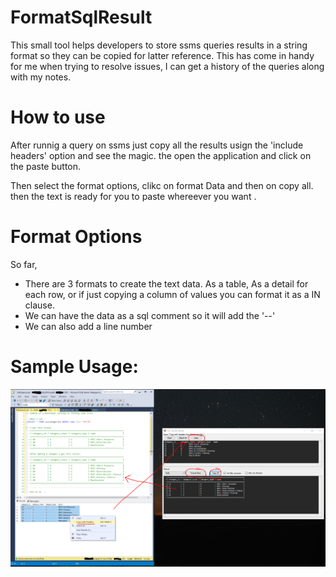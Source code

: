# FormatSqlResult
This small tool helps developers to store ssms queries results in a string format so they can be copied for latter reference. This has come in handy for me when trying to resolve issues, I can get a history of the queries along with my notes.

# How to use
After runnig a query on ssms just copy all the results usign the 'include headers' option and see the magic. the open the application and click on the paste button.

Then select the format options, clikc on format Data and then on copy all. then the text is ready for you to paste whereever you want .

# Format Options
So far, 
* There are 3 formats to create the text data. As a table, As a detail for each row, or if just copying a column of values you can format it as a  IN clause.
* We can have the data as a sql comment so it will add the  '--'
* We can also add a line number

# Sample Usage:

![Sample Usage](./blob/howto.png)
